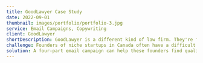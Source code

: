 ```yaml
---
title: GoodLawyer Case Study
date: 2022-09-01
thumbnail: images/portfolio/portfolio-3.jpg
service: Email Campaigns, Copywriting
client: GoodLawyer
shortDescription: GoodLawyer is a different kind of law firm. They're founded by entrepreneurs, for entrepreneurs. They understand the unique challenges and needs of startup companies, and are passionate about helping founders succeed. Their team of top startup lawyers is hand-picked for their specialized expertise and commitment to serving founders. They don't bill by the hour, because they believe in charging for the value they create instead of the time it takes to do the work.
challenge: Founders of niche startups in Canada often have a difficult time finding quality legal representation that suits their specific needs. They may not have the budget for a large law firm, and may not be familiar with the ins and outs of the legal system. This can lead to founders making poor decisions when it comes to legal matters, and can even result in their startups failing.
solution: A four-part email campaign can help these founders find quality legal representation and avoid making costly mistakes. The campaign re-introduced GoodLawyer, and agitated on the unique problems these founders were facing in order to best incentivise them back into the buyer journey funnel.
---
```

